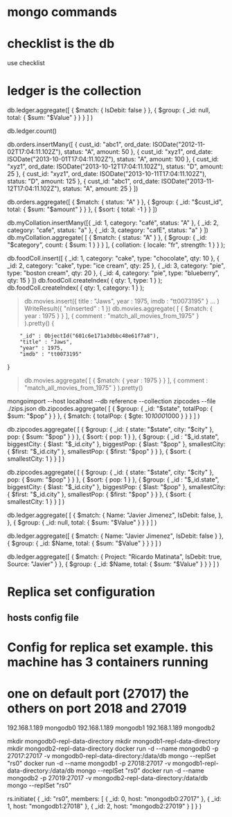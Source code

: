 # mongo commands

# checklist is the db

use checklist

# ledger is the collection

db.ledger.aggregate([
{
$match: { IsDebit: false }
},
{
$group: {
_id: null,
total:
{
$sum: "$Value"
}
}
}
] )

db.ledger.count()

db.orders.insertMany([
{ cust_id: "abc1", ord_date: ISODate("2012-11-02T17:04:11.102Z"), status: "A", amount: 50 },
{ cust_id: "xyz1", ord_date: ISODate("2013-10-01T17:04:11.102Z"), status: "A", amount: 100 },
{ cust_id: "xyz1", ord_date: ISODate("2013-10-12T17:04:11.102Z"), status: "D", amount: 25 },
{ cust_id: "xyz1", ord_date: ISODate("2013-10-11T17:04:11.102Z"), status: "D", amount: 125 },
{ cust_id: "abc1", ord_date: ISODate("2013-11-12T17:04:11.102Z"), status: "A", amount: 25 }
])

db.orders.aggregate([
{ $match: { status: "A" } },
{ $group: { _id: "$cust_id", total: { $sum: "$amount" } } },
{ $sort: { total: -1 } }
])

db.myCollation.insertMany([{ _id: 1, category: "café", status: "A" },
{ _id: 2, category: "cafe", status: "a" },
{ _id: 3, category: "cafE", status: "a" }
])
db.myCollation.aggregate(
[ { $match: { status: "A" } }, { $group: { _id: "$category", count: { $sum: 1 } } } ],
{ collation: { locale: "fr", strength: 1 } }
);

db.foodColl.insert([
{ _id: 1, category: "cake", type: "chocolate", qty: 10 },
{ _id: 2, category: "cake", type: "ice cream", qty: 25 },
{ _id: 3, category: "pie", type: "boston cream", qty: 20 },
{ _id: 4, category: "pie", type: "blueberry", qty: 15 }
])
db.foodColl.createIndex( { qty: 1, type: 1 } );
db.foodColl.createIndex( { qty: 1, category: 1 } );

> db.movies.insert({ title : "Jaws", year : 1975, imdb : "tt0073195" }
> ... )
> WriteResult({ "nInserted" : 1 })
> db.movies.aggregate( [ { $match: { year : 1975 } } ], { comment : "match_all_movies_from_1975" } ).pretty()
> {

        "_id" : ObjectId("601c6e171a3dbbc48e61f7a8"),
        "title" : "Jaws",
        "year" : 1975,
        "imdb" : "tt0073195"

}

> db.movies.aggregate( [ { $match: { year : 1975 } } ], { comment : "match_all_movies_from_1975" } ).pretty()

mongoimport --host localhost --db reference --collection zipcodes --file ./zips.json
db.zipcodes.aggregate( [
{ $group: { _id: "$state", totalPop: { $sum: "$pop" } } },
{ $match: { totalPop: { $gte: 10*1000*1000 } } }
] )

db.zipcodes.aggregate( [
{ $group:
{
_id: { state: "$state", city: "$city" },
pop: { $sum: "$pop" }
}
},
{ $sort: { pop: 1 } },
{ $group:
{
_id : "$_id.state",
biggestCity: { $last: "$_id.city" },
biggestPop: { $last: "$pop" },
smallestCity: { $first: "$_id.city" },
smallestPop: { $first: "$pop" }
}
},
{ $sort: { smallestCity: 1 } }
] )

db.zipcodes.aggregate( [
{ $group:
{
_id: { state: "$state", city: "$city" },
pop: { $sum: "$pop" }
}
},
{ $sort: { pop: 1 } },
{ $group:
{
_id : "$_id.state",
biggestCity: { $last: "$_id.city" },
biggestPop: { $last: "$pop" },
smallestCity: { $first: "$_id.city" },
smallestPop: { $first: "$pop" }
}
},
{ $sort: { smallestCity: 1 } }
] )

db.ledger.aggregate( [
{
$match:
{
Name: "Javier Jimenez", IsDebit: false,
},
},
{
$group:
{
_id: null,
total:
{
$sum: "$Value"
}
}
}
] )

db.ledger.aggregate([
{
$match:
{
Name: "Javier Jimenez", IsDebit: false
}
},
{
$group:
{
_id: $Name,
total:
{
$sum: "$Value"
}
}
}
] )

db.ledger.aggregate([
{
$match:
{
Project: "Ricardo Matinata", IsDebit: true, Source: "Javier"
}
},
{
$group:
{
_id: $Name,
total:
{
$sum: "$Value"
}
}
}
] )

# Replica set configuration

## hosts config file

# Config for replica set example. this machine has 3 containers running

# one on default port (27017) the others on port 2018 and 27019

192.168.1.189 mongodb0
192.168.1.189 mongodb1
192.168.1.189 mongodb2

mkdir mongodb0-repl-data-directory
mkdir mongodb1-repl-data-directory
mkdir mongodb2-repl-data-directory
docker run -d --name mongodb0 -p 27017:27017 -v mongodb0-repl-data-directory:/data/db mongo --replSet "rs0"
docker run -d --name mongodb1 -p 27018:27017 -v mongodb1-repl-data-directory:/data/db mongo --replSet "rs0"
docker run -d --name mongodb2 -p 27019:27017 -v mongodb2-repl-data-directory:/data/db mongo --replSet "rs0"

rs.initiate( {
\_id: "rs0",
members: [
{ _id: 0, host: "mongodb0:27017" },
{ _id: 1, host: "mongodb1:27018" },
{ _id: 2, host: "mongodb2:27019" }
]
} )
